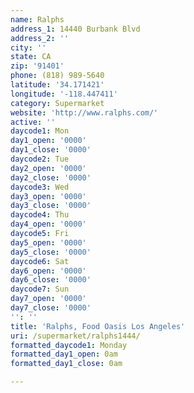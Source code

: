 ```yaml
---
name: Ralphs
address_1: 14440 Burbank Blvd
address_2: ''
city: ''
state: CA
zip: '91401'
phone: (818) 989-5640
latitude: '34.171421'
longitude: '-118.447411'
category: Supermarket
website: 'http://www.ralphs.com/'
active: ''
daycode1: Mon
day1_open: '0000'
day1_close: '0000'
daycode2: Tue
day2_open: '0000'
day2_close: '0000'
daycode3: Wed
day3_open: '0000'
day3_close: '0000'
daycode4: Thu
day4_open: '0000'
daycode5: Fri
day5_open: '0000'
day5_close: '0000'
daycode6: Sat
day6_open: '0000'
day6_close: '0000'
daycode7: Sun
day7_open: '0000'
day7_close: '0000'
'': ''
title: 'Ralphs, Food Oasis Los Angeles'
uri: /supermarket/ralphs1444/
formatted_daycode1: Monday
formatted_day1_open: 0am
formatted_day1_close: 0am

---
```

